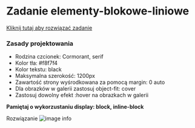 # Zadanie elementy-blokowe-liniowe
[Kliknij tutaj aby rozwiązać zadanie](https://githubbox.com/Publishing-School/css-elementy-blokowe-liniowe)

### Zasady projektowania
* Rodzina czcionek: Cormorant, serif
* Kolor tła: #f8f7f4
* Kolor tekstu: black
* Maksymalna szerokość: 1200px 
* Zawartość strony wyśrodkowana za pomocą margin: 0 auto
* Dla obrazków w galerii zastosuj object-fit: cover
* Zastosuj dowolny efekt :hover na obrazkach w galerii

**Pamiętaj o wykorzustaniu display: block, inline-block**

Rozwiązanie
![image info](./zadanie.png)
